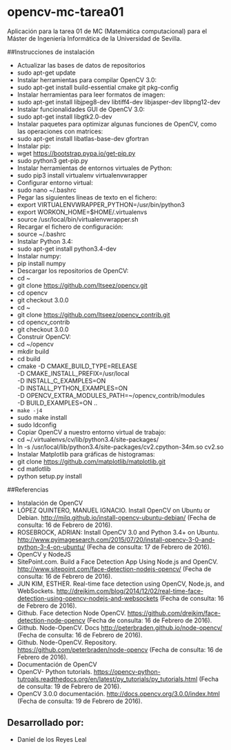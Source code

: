 # opencv-mc-tarea01
Aplicación para la tarea 01 de MC (Matemática computacional) para el Máster de Ingeniería Informática de la Universidad de Sevilla.

##Instrucciones de instalación

* Actualizar las bases de datos de repositorios
 * sudo apt-get update
* Instalar herramientas para compilar OpenCV 3.0:
 * sudo apt-get install build-essential cmake git pkg-config
* Instalar herramientas para leer formatos de imagen:
 * sudo apt-get install libjpeg8-dev libtiff4-dev libjasper-dev libpng12-dev
* Instalar funcionalidades GUI de OpenCV 3.0:
 * sudo apt-get install libgtk2.0-dev
* Instalar paquetes para optimizar algunas funciones de OpenCV, como las operaciones con matrices:
 * sudo apt-get install libatlas-base-dev gfortran
* Instalar pip:
 * wget https://bootstrap.pypa.io/get-pip.py
 * sudo python3 get-pip.py
* Instalar herramientas de entornos virtuales de Python:
 * sudo pip3 install virtualenv virtualenvwrapper
* Configurar entorno virtual:
 * sudo nano ~/.bashrc
* Pegar las siguientes líneas de texto en el fichero:
 * export VIRTUALENVWRAPPER_PYTHON=/usr/bin/python3
 * export WORKON_HOME=$HOME/.virtualenvs
 * source /usr/local/bin/virtualenvwrapper.sh
* Recargar el fichero de configuración:
 * source ~/.bashrc
* Instalar Python 3.4:
 * sudo apt-get install python3.4-dev
* Instalar numpy:
 * pip install numpy
* Descargar los repositorios de OpenCV:
 * cd ~
 * git clone https://github.com/Itseez/opencv.git
 * cd opencv
 * git checkout 3.0.0
 * cd ~
 * git clone https://github.com/Itseez/opencv_contrib.git
 * cd opencv_contrib
 * git checkout 3.0.0
* Construir OpenCV:
 * cd ~/opencv
 * mkdir build
 * cd build
 * cmake -D CMAKE_BUILD_TYPE=RELEASE \
	-D CMAKE_INSTALL_PREFIX=/usr/local \
	-D INSTALL_C_EXAMPLES=ON \
	-D INSTALL_PYTHON_EXAMPLES=ON \
	-D OPENCV_EXTRA_MODULES_PATH=~/opencv_contrib/modules \
	-D BUILD_EXAMPLES=ON ..
 * <code>make -j4</code>
 * sudo make install
 * sudo ldconfig
* Copiar OpenCV a nuestro entorno virtual de trabajo:
 * cd ~/.virtualenvs/cv/lib/python3.4/site-packages/
 * ln -s /usr/local/lib/python3.4/site-packages/cv2.cpython-34m.so cv2.so
* Instalar Matplotlib para gráficas de histogramas:
 * git clone https://github.com/matplotlib/matplotlib.git
 * cd matlotlib
 * python setup.py install

##Referencias
* Instalación de OpenCV
 * LÓPEZ QUINTERO, MANUEL IGNACIO. Install OpenCV on Ubuntu or Debian. http://milq.github.io/install-opencv-ubuntu-debian/ (Fecha de consulta: 16 de Febrero de 2016).
 * ROSEBROCK, ADRIAN: Install OpenCV 3.0 and Python 3.4+ on Ubuntu. http://www.pyimagesearch.com/2015/07/20/install-opencv-3-0-and-python-3-4-on-ubuntu/ (Fecha de consulta: 17 de Febrero de 2016).
* OpenCV y NodeJS
 * SitePoint.com. Build a Face Detection App Using Node.js and OpenCV. http://www.sitepoint.com/face-detection-nodejs-opencv/ (Fecha de consulta: 16 de Febrero de 2016).
 * JUN KIM, ESTHER. Real-time face detection using OpenCV, Node.js, and WebSockets. http://drejkim.com/blog/2014/12/02/real-time-face-detection-using-opencv-nodejs-and-websockets (Fecha de consulta: 16 de Febrero de 2016).
 * Github. Face detection Node OpenCV. https://github.com/drejkim/face-detection-node-opencv (Fecha de consulta: 16 de Febrero de 2016).
 * Github. Node-OpenCV. Docs http://peterbraden.github.io/node-opencv/ (Fecha de consulta: 16 de Febrero de 2016).
 * Github. Node-OpenCV. Repository. https://github.com/peterbraden/node-opencv (Fecha de consulta: 16 de Febrero de 2016).
* Documentación de OpenCV
 * OpenCV- Python tutorials. https://opencv-python-tutroals.readthedocs.org/en/latest/py_tutorials/py_tutorials.html (Fecha de consulta: 19 de Febrero de 2016).
 * OpenCV 3.0.0 documentación. http://docs.opencv.org/3.0.0/index.html (Fecha de consulta: 19 de Febrero de 2016).



## Desarrollado por:
* Daniel de los Reyes Leal
